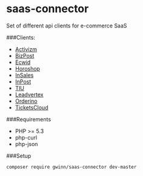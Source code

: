 saas-connector
==============

Set of different api clients for e-commerce SaaS

###Clients:
* [Activizm](http://activizm.ru)
* [BizPost](http://bizpost.ru)
* [Ecwid](http://ecwid.com)
* [Horoshop](http://goo.gl/gBlC0T)
* [InSales](http://insales.ru)
* [InPost](http://inpost.ru)
* [TIU](http://tiu.ru)
* [Leadvertex](http://leadvertex.ru)
* [Orderino](http://orderino.com/)
* [TicketsCloud](http://ticketscloud.org)

###Requirements

* PHP >= 5.3
* php-curl
* php-json

###Setup
```
composer require gwinn/saas-connector dev-master
```
